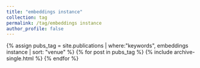 ```yaml
---
title: "embeddings instance"
collection: tag
permalink: /tag/embeddings instance
author_profile: false
---
```

{% assign pubs_tag = site.publications | where:"keywords", embeddings instance | sort: "venue" %}
{% for post in pubs_tag %}
  {% include archive-single.html %}
{% endfor %}
